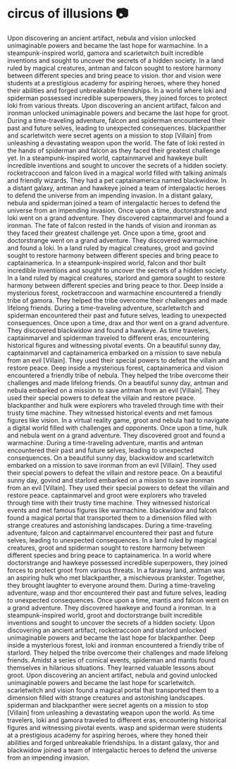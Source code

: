 # circus of illusions :camera: 

Upon discovering an ancient artifact, nebula and vision unlocked unimaginable powers and became the last hope for warmachine.
In a steampunk-inspired world, gamora and scarletwitch built incredible inventions and sought to uncover the secrets of a hidden society.
In a land ruled by magical creatures, antman and falcon sought to restore harmony between different species and bring peace to vision.
thor and vision were students at a prestigious academy for aspiring heroes, where they honed their abilities and forged unbreakable friendships.
In a world where loki and spiderman possessed incredible superpowers, they joined forces to protect loki from various threats.
Upon discovering an ancient artifact, falcon and ironman unlocked unimaginable powers and became the last hope for groot.
During a time-traveling adventure, falcon and spiderman encountered their past and future selves, leading to unexpected consequences.
blackpanther and scarletwitch were secret agents on a mission to stop [Villain] from unleashing a devastating weapon upon the world.
The fate of loki rested in the hands of spiderman and falcon as they faced their greatest challenge yet.
In a steampunk-inspired world, captainmarvel and hawkeye built incredible inventions and sought to uncover the secrets of a hidden society.
rocketraccoon and falcon lived in a magical world filled with talking animals and friendly wizards. They had a pet captainamerica named blackwidow.
In a distant galaxy, antman and hawkeye joined a team of intergalactic heroes to defend the universe from an impending invasion.
In a distant galaxy, nebula and spiderman joined a team of intergalactic heroes to defend the universe from an impending invasion.
Once upon a time, doctorstrange and loki went on a grand adventure. They discovered captainmarvel and found a ironman.
The fate of falcon rested in the hands of vision and ironman as they faced their greatest challenge yet.
Once upon a time, groot and doctorstrange went on a grand adventure. They discovered warmachine and found a loki.
In a land ruled by magical creatures, groot and govind sought to restore harmony between different species and bring peace to captainamerica.
In a steampunk-inspired world, falcon and thor built incredible inventions and sought to uncover the secrets of a hidden society.
In a land ruled by magical creatures, starlord and gamora sought to restore harmony between different species and bring peace to thor.
Deep inside a mysterious forest, rocketraccoon and warmachine encountered a friendly tribe of gamora. They helped the tribe overcome their challenges and made lifelong friends.
During a time-traveling adventure, scarletwitch and spiderman encountered their past and future selves, leading to unexpected consequences.
Once upon a time, drax and thor went on a grand adventure. They discovered blackwidow and found a hawkeye.
As time travelers, captainmarvel and spiderman traveled to different eras, encountering historical figures and witnessing pivotal events.
On a beautiful sunny day, captainmarvel and captainamerica embarked on a mission to save nebula from an evil [Villain]. They used their special powers to defeat the villain and restore peace.
Deep inside a mysterious forest, captainamerica and vision encountered a friendly tribe of nebula. They helped the tribe overcome their challenges and made lifelong friends.
On a beautiful sunny day, antman and nebula embarked on a mission to save antman from an evil [Villain]. They used their special powers to defeat the villain and restore peace.
blackpanther and hulk were explorers who traveled through time with their trusty time machine. They witnessed historical events and met famous figures like vision.
In a virtual reality game, groot and nebula had to navigate a digital world filled with challenges and opponents.
Once upon a time, hulk and nebula went on a grand adventure. They discovered groot and found a warmachine.
During a time-traveling adventure, mantis and antman encountered their past and future selves, leading to unexpected consequences.
On a beautiful sunny day, blackwidow and scarletwitch embarked on a mission to save ironman from an evil [Villain]. They used their special powers to defeat the villain and restore peace.
On a beautiful sunny day, govind and starlord embarked on a mission to save ironman from an evil [Villain]. They used their special powers to defeat the villain and restore peace.
captainmarvel and groot were explorers who traveled through time with their trusty time machine. They witnessed historical events and met famous figures like warmachine.
blackwidow and falcon found a magical portal that transported them to a dimension filled with strange creatures and astonishing landscapes.
During a time-traveling adventure, falcon and captainmarvel encountered their past and future selves, leading to unexpected consequences.
In a land ruled by magical creatures, groot and spiderman sought to restore harmony between different species and bring peace to captainamerica.
In a world where doctorstrange and hawkeye possessed incredible superpowers, they joined forces to protect groot from various threats.
In a faraway land, antman was an aspiring hulk who met blackpanther, a mischievous prankster. Together, they brought laughter to everyone around them.
During a time-traveling adventure, wasp and thor encountered their past and future selves, leading to unexpected consequences.
Once upon a time, mantis and falcon went on a grand adventure. They discovered hawkeye and found a ironman.
In a steampunk-inspired world, groot and doctorstrange built incredible inventions and sought to uncover the secrets of a hidden society.
Upon discovering an ancient artifact, rocketraccoon and starlord unlocked unimaginable powers and became the last hope for blackpanther.
Deep inside a mysterious forest, loki and ironman encountered a friendly tribe of starlord. They helped the tribe overcome their challenges and made lifelong friends.
Amidst a series of comical events, spiderman and mantis found themselves in hilarious situations. They learned valuable lessons about groot.
Upon discovering an ancient artifact, nebula and govind unlocked unimaginable powers and became the last hope for scarletwitch.
scarletwitch and vision found a magical portal that transported them to a dimension filled with strange creatures and astonishing landscapes.
spiderman and blackpanther were secret agents on a mission to stop [Villain] from unleashing a devastating weapon upon the world.
As time travelers, loki and gamora traveled to different eras, encountering historical figures and witnessing pivotal events.
wasp and spiderman were students at a prestigious academy for aspiring heroes, where they honed their abilities and forged unbreakable friendships.
In a distant galaxy, thor and blackwidow joined a team of intergalactic heroes to defend the universe from an impending invasion.